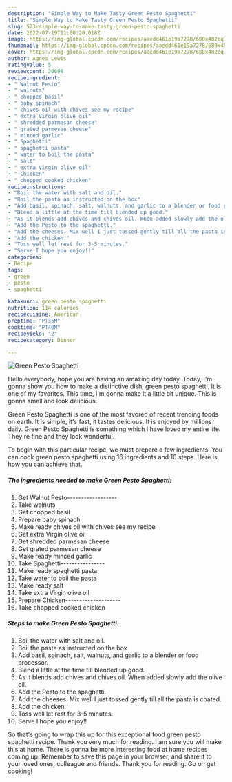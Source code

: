 ```yaml
---
description: "Simple Way to Make Tasty Green Pesto Spaghetti"
title: "Simple Way to Make Tasty Green Pesto Spaghetti"
slug: 523-simple-way-to-make-tasty-green-pesto-spaghetti
date: 2022-07-19T11:00:20.018Z
image: https://img-global.cpcdn.com/recipes/aaedd461e19a7278/680x482cq70/green-pesto-spaghetti-recipe-main-photo.jpg
thumbnail: https://img-global.cpcdn.com/recipes/aaedd461e19a7278/680x482cq70/green-pesto-spaghetti-recipe-main-photo.jpg
cover: https://img-global.cpcdn.com/recipes/aaedd461e19a7278/680x482cq70/green-pesto-spaghetti-recipe-main-photo.jpg
author: Agnes Lewis
ratingvalue: 5
reviewcount: 30698
recipeingredient:
- " Walnut Pesto"
- " walnuts"
- " chopped basil"
- " baby spinach"
- " chives oil with chives see my recipe"
- " extra Virgin olive oil"
- " shredded parmesan cheese"
- " grated parmesan cheese"
- " minced garlic"
- " Spaghetti"
- " spaghetti pasta"
- " water to boil the pasta"
- " salt"
- " extra Virgin olive oil"
- " Chicken"
- " chopped cooked chicken"
recipeinstructions:
- "Boil the water with salt and oil."
- "Boil the pasta as instructed on the box"
- "Add basil, spinach, salt, walnuts, and garlic to a blender or food processor."
- "Blend a little at the time till blended up good."
- "As it blends add chives and chives oil. When added slowly add the olive oil."
- "Add the Pesto to the spaghetti."
- "Add the cheeses. Mix well I just tossed gently till all the pasta is coated."
- "Add the chicken."
- "Toss well let rest for 3-5 minutes."
- "Serve I hope you enjoy!!"
categories:
- Recipe
tags:
- green
- pesto
- spaghetti

katakunci: green pesto spaghetti 
nutrition: 114 calories
recipecuisine: American
preptime: "PT35M"
cooktime: "PT40M"
recipeyield: "2"
recipecategory: Dinner

---
```



![Green Pesto Spaghetti](https://img-global.cpcdn.com/recipes/aaedd461e19a7278/680x482cq70/green-pesto-spaghetti-recipe-main-photo.jpg)

Hello everybody, hope you are having an amazing day today. Today, I'm gonna show you how to make a distinctive dish, green pesto spaghetti. It is one of my favorites. This time, I'm gonna make it a little bit unique. This is gonna smell and look delicious.

Green Pesto Spaghetti is one of the most favored of recent trending foods on earth. It is simple, it's fast, it tastes delicious. It is enjoyed by millions daily. Green Pesto Spaghetti is something which I have loved my entire life. They're fine and they look wonderful.




To begin with this particular recipe, we must prepare a few ingredients. You can cook green pesto spaghetti using 16 ingredients and 10 steps. Here is how you can achieve that.

<!--inarticleads1-->

##### The ingredients needed to make Green Pesto Spaghetti:

1. Get  Walnut Pesto------------------
1. Take  walnuts
1. Get  chopped basil
1. Prepare  baby spinach
1. Make ready  chives oil with chives see my recipe
1. Get  extra Virgin olive oil
1. Get  shredded parmesan cheese
1. Get  grated parmesan cheese
1. Make ready  minced garlic
1. Take  Spaghetti----------------
1. Make ready  spaghetti pasta
1. Take  water to boil the pasta
1. Make ready  salt
1. Take  extra Virgin olive oil
1. Prepare  Chicken--------------------
1. Take  chopped cooked chicken




<!--inarticleads2-->

##### Steps to make Green Pesto Spaghetti:

1. Boil the water with salt and oil.
1. Boil the pasta as instructed on the box
1. Add basil, spinach, salt, walnuts, and garlic to a blender or food processor.
1. Blend a little at the time till blended up good.
1. As it blends add chives and chives oil. When added slowly add the olive oil.
1. Add the Pesto to the spaghetti.
1. Add the cheeses. Mix well I just tossed gently till all the pasta is coated.
1. Add the chicken.
1. Toss well let rest for 3-5 minutes.
1. Serve I hope you enjoy!!




So that's going to wrap this up for this exceptional food green pesto spaghetti recipe. Thank you very much for reading. I am sure you will make this at home. There is gonna be more interesting food at home recipes coming up. Remember to save this page in your browser, and share it to your loved ones, colleague and friends. Thank you for reading. Go on get cooking!
